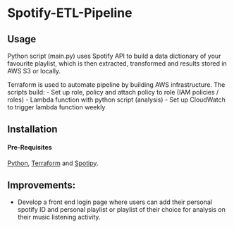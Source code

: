 # Spotify-ETL-Pipeline

## Usage 
Python script (main.py) uses Spotify API to build a data dictionary of your favourite playlist, which is then extracted, transformed and results stored in AWS S3 or locally.

Terraform is used to automate pipeline by building AWS infrastructure. The scripts build:
    - Set up role, policy and attach policy to role (IAM policies / roles)
    - Lambda function with python script (analysis)
    - Set up CloudWatch to trigger lambda function weekly

## Installation 

#### Pre-Requisites
[Python](https://www.python.org/downloads/), [Terraform](https://www.terraform.io/downloads.html) and [Spotipy](https://spotipy.readthedocs.io/en/2.13.0/).


## Improvements:
- Develop a front end login page where users can add their personal spotify ID and personal playlist or playlist of their choice for analysis on their music listening activity.

